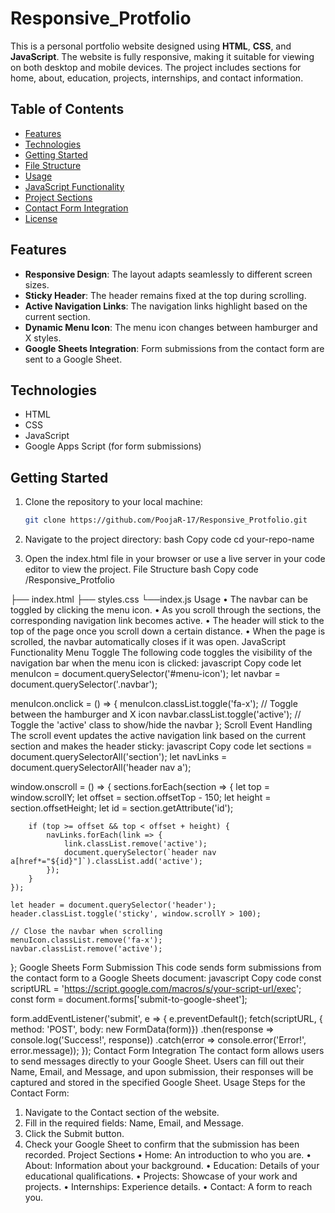 # Responsive_Protfolio
 This is a personal portfolio website designed using **HTML**, **CSS**, and **JavaScript**. The website is fully responsive, making it suitable for viewing on both desktop and mobile devices. The project includes sections for home, about, education, projects, internships, and contact information.

## Table of Contents

- [Features](#features)
- [Technologies](#technologies)
- [Getting Started](#getting-started)
- [File Structure](#file-structure)
- [Usage](#usage)
- [JavaScript Functionality](#javascript-functionality)
- [Project Sections](#project-sections)
- [Contact Form Integration](#contact-form-integration)
- [License](#license)

## Features

- **Responsive Design**: The layout adapts seamlessly to different screen sizes.
- **Sticky Header**: The header remains fixed at the top during scrolling.
- **Active Navigation Links**: The navigation links highlight based on the current section.
- **Dynamic Menu Icon**: The menu icon changes between hamburger and X styles.
- **Google Sheets Integration**: Form submissions from the contact form are sent to a Google Sheet.

## Technologies

- HTML
- CSS
- JavaScript
- Google Apps Script (for form submissions)

## Getting Started

1. Clone the repository to your local machine:

   ```bash
   git clone https://github.com/PoojaR-17/Responsive_Protfolio.git

2.	Navigate to the project directory:
bash
Copy code
cd your-repo-name
3.	Open the index.html file in your browser or use a live server in your code editor to view the project.
File Structure
bash
Copy code
/Responsive_Protfolio

├── index.html
├── styles.css
└──index.js
Usage
•	The navbar can be toggled by clicking the menu icon.
•	As you scroll through the sections, the corresponding navigation link becomes active.
•	The header will stick to the top of the page once you scroll down a certain distance.
•	When the page is scrolled, the navbar automatically closes if it was open.
JavaScript Functionality
Menu Toggle
The following code toggles the visibility of the navigation bar when the menu icon is clicked:
javascript
Copy code
let menuIcon = document.querySelector('#menu-icon');
let navbar = document.querySelector('.navbar');

menuIcon.onclick = () => {
    menuIcon.classList.toggle('fa-x');  // Toggle between the hamburger and X icon
    navbar.classList.toggle('active');    // Toggle the 'active' class to show/hide the navbar
};
Scroll Event Handling
The scroll event updates the active navigation link based on the current section and makes the header sticky:
javascript
Copy code
let sections = document.querySelectorAll('section');
let navLinks = document.querySelectorAll('header nav a');

window.onscroll = () => {
    sections.forEach(section => {
        let top = window.scrollY;
        let offset = section.offsetTop - 150;
        let height = section.offsetHeight;
        let id = section.getAttribute('id');

        if (top >= offset && top < offset + height) {
            navLinks.forEach(link => {
                link.classList.remove('active');
                document.querySelector(`header nav a[href*="${id}"]`).classList.add('active');
            });
        }
    });

    let header = document.querySelector('header');
    header.classList.toggle('sticky', window.scrollY > 100);

    // Close the navbar when scrolling
    menuIcon.classList.remove('fa-x');
    navbar.classList.remove('active');
};
Google Sheets Form Submission
This code sends form submissions from the contact form to a Google Sheets document:
javascript
Copy code
const scriptURL = 'https://script.google.com/macros/s/your-script-url/exec';
const form = document.forms['submit-to-google-sheet'];

form.addEventListener('submit', e => {
    e.preventDefault();
    fetch(scriptURL, { method: 'POST', body: new FormData(form)})
        .then(response => console.log('Success!', response))
        .catch(error => console.error('Error!', error.message));
});
Contact Form Integration
The contact form allows users to send messages directly to your Google Sheet. Users can fill out their Name, Email, and Message, and upon submission, their responses will be captured and stored in the specified Google Sheet.
Usage Steps for the Contact Form:
1.	Navigate to the Contact section of the website.
2.	Fill in the required fields: Name, Email, and Message.
3.	Click the Submit button.
4.	Check your Google Sheet to confirm that the submission has been recorded.
Project Sections
•	Home: An introduction to who you are.
•	About: Information about your background.
•	Education: Details of your educational qualifications.
•	Projects: Showcase of your work and projects.
•	Internships: Experience details.
•	Contact: A form to reach you.

